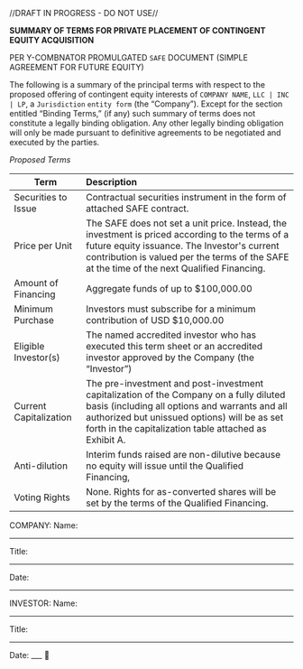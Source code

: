 //DRAFT IN PROGRESS - DO NOT USE//

**SUMMARY OF TERMS FOR PRIVATE PLACEMENT OF CONTINGENT EQUITY ACQUISITION**

PER Y-COMBNATOR PROMULGATED `SAFE` DOCUMENT (SIMPLE AGREEMENT FOR FUTURE EQUITY)

The following is a summary of the principal terms with respect to the proposed offering of contingent equity interests of `COMPANY NAME`, `LLC | INC | LP`, a `Jurisdiction` `entity form` (the “Company”). 
Except for the section entitled “Binding Terms,” (if any) such summary of terms does not constitute a legally binding obligation.  Any other legally binding obligation will only be made pursuant to definitive agreements to be negotiated and executed by the parties.

_Proposed Terms_

| Term       | Description   |
| ------------- |:--------------|
|Securities to Issue | Contractual securities instrument in the form of attached SAFE contract. |
| Price per Unit  | The SAFE does not set a unit price.  Instead, the investment is priced according to the terms of a future equity issuance.  The Investor's current contribution is valued per the terms of the SAFE at the time of the next Qualified Financing.|
| Amount of Financing | Aggregate funds of up to $100,000.00 |
| Minimum Purchase | Investors must subscribe for a minimum contribution of USD $10,000.00 |
| Eligible Investor(s) | The named accredited investor who has executed this term sheet or an accredited investor approved by the Company (the “Investor”) |
| Current Capitalization | The pre-investment and post-investment capitalization of the Company on a fully diluted basis (including all options and warrants and all authorized but unissued options) will be as set forth in the capitalization table attached as Exhibit A.|
| Anti-dilution | Interim funds raised are non-dilutive because no equity will issue until the Qualified Financing,  |
| Voting Rights | None. Rights for as-converted shares will be set by the terms of the Qualified Financing. |


COMPANY:
Name:  
___				
Title:
___					
Date:
___				

INVESTOR: 
Name:
___				
Title:
___  						
Date:
___  						
